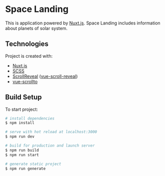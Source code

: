 # Space Landing

This is application powered by [Nuxt.js](https://nuxtjs.com). Space Landing includes information about planets of solar system.

## Technologies

Project is created with:

* [Nuxt.js](https://nuxtjs.com)
* [SCSS](https://sass-lang.com)
* [ScrollReveal](https://scrollrevealjs.org) ([vue-scroll-reveal](https://www.npmjs.com/package/vue-scroll-reveal))
* [vue-scrollto](https://www.npmjs.com/package/vue-scrollto)

## Build Setup

To start project:

```bash
# install dependencies
$ npm install

# serve with hot reload at localhost:3000
$ npm run dev

# build for production and launch server
$ npm run build
$ npm run start

# generate static project
$ npm run generate
```
